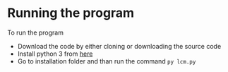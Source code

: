 # Running the program
To run the program
- Download the code by either cloning or downloading the source code
- Install python 3 from [here](https://www.python.org/downloads) 
- Go to installation folder and than run the command `py lcm.py`